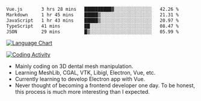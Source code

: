 <!--START_SECTION:waka-->

```txt
Vue.js       3 hrs 28 mins   ██████████▓░░░░░░░░░░░░░░   42.26 %
Markdown     1 hr 45 mins    █████▒░░░░░░░░░░░░░░░░░░░   21.31 %
JavaScript   1 hr 43 mins    █████▒░░░░░░░░░░░░░░░░░░░   20.97 %
TypeScript   41 mins         ██░░░░░░░░░░░░░░░░░░░░░░░   08.47 %
JSON         29 mins         █▒░░░░░░░░░░░░░░░░░░░░░░░   05.99 %
```

<!--END_SECTION:waka-->

<!--START_SECTION:waka_lang_chart_svg-->
[![Language Chart](https://wakatime.com/share/@DYPro_MIKE/13ed6aa1-fa8f-42b5-8fa7-97c58e94375f.svg)](https://wakatime.com)
<!--END_SECTION:waka_lang_chart_svg-->

<!--START_SECTION:waka_coding_activity_svg-->
[![Coding Activity](https://wakatime.com/share/@DYPro_MIKE/2224f81a-edc4-46bb-b59e-25de5147ed15.svg)](https://wakatime.com)
<!--END_SECTION:waka_coding_activity_svg-->

<!--
**0x11111111/0x11111111** is a ✨ _special_ ✨ repository because its `README.md` (this file) appears on your GitHub profile.

Here are some ideas to get you started:

- 🔭 I’m currently working on ...
- 🌱 I’m currently learning ...
- 👯 I’m looking to collaborate on ...
- 🤔 I’m looking for help with ...
- 💬 Ask me about ...
- 📫 How to reach me: ...
- 😄 Pronouns: ...
- ⚡ Fun fact: ...
-->
- Mainly coding on 3D dental mesh manipulation.
- Learning MeshLib, CGAL, VTK, Libigl, Electron, Vue, etc.
- Currently learning to develop Electron app with Vue.
- Never thought of becoming a frontend developer one day. To be honest, this process is much more interesting than I expected.
